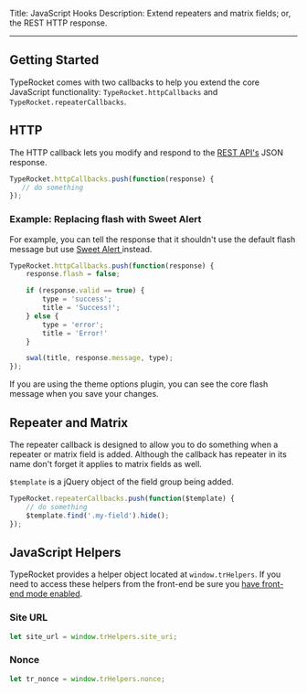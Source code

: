 Title: JavaScript Hooks
Description: Extend repeaters and matrix fields; or, the REST HTTP response.

---

## Getting Started

TypeRocket comes with two callbacks to help you extend the core JavaScript functionality: `TypeRocket.httpCallbacks` and `TypeRocket.repeaterCallbacks`.

## HTTP

The HTTP callback lets you modify and respond to the [REST API's](https://typerocket.com/docs/v5/rest-api/) JSON response.

```javascript
TypeRocket.httpCallbacks.push(function(response) {
   // do something
});
```

### Example: Replacing flash with Sweet Alert

For example, you can tell the response that it shouldn't use the default flash message but use [Sweet Alert ](https://sweetalert.js.org/) instead.

```javascript
TypeRocket.httpCallbacks.push(function(response) {
    response.flash = false;

    if (response.valid == true) {
        type = 'success';
        title = 'Success!';
    } else {
        type = 'error';
        title = 'Error!'
    }

    swal(title, response.message, type);
});
```

If you are using the theme options plugin, you can see the core flash message when you save your changes. 

## Repeater and Matrix

The repeater callback is designed to allow you to do something when a repeater or matrix field is added. Although the callback has repeater in its name don't forget it applies to matrix fields as well. 

`$template` is a jQuery object of the field group being added.

```javascript
TypeRocket.repeaterCallbacks.push(function($template) {
    // do something
    $template.find('.my-field').hide();
});
```

## JavaScript Helpers

TypeRocket provides a helper object located at `window.trHelpers`. If you need to access these helpers from the front-end be sure you [have front-end mode enabled](/docs/v5/front-end-mode/).

### Site URL

```js
let site_url = window.trHelpers.site_uri;
```

### Nonce

```js
let tr_nonce = window.trHelpers.nonce;
```